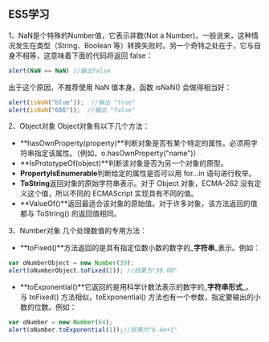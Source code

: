 ## ES5学习

1、NaN是个特殊的Number值，它表示非数(Not a Number)，一般说来，这种情况发生在类型（String、Boolean 等）转换失败时。另一个奇特之处在于，它与自身不相等，这意味着下面的代码将返回 false：
```js
alert(NaN == NaN) //输出false
```
出于这个原因，不推荐使用 NaN 值本身。函数 isNaN() 会做得相当好：
```js
alert(isNaN("blue"));  //输出 "true"
alert(isNaN("666"));  //输出 "false"
```
2、Object对象
Object对象有以下几个方法：
- **hasOwnProperty(property)**判断对象是否有某个特定的属性。必须用字符串指定该属性。（例如，o.hasOwnProperty("name")）
- **IsPrototypeOf(object)**判断该对象是否为另一个对象的原型。
- **PropertyIsEnumerable**判断给定的属性是否可以用 for...in 语句进行枚举。
- **ToString**返回对象的原始字符串表示。对于 Object 对象，ECMA-262 没有定义这个值，所以不同的 ECMAScript 实现具有不同的值。
- **ValueOf()**返回最适合该对象的原始值。对于许多对象，该方法返回的值都与 ToString() 的返回值相同。

3、Number对象
几个处理数值的专用方法：
- **toFixed()**方法返回的是具有指定位数小数的数字的_**字符串**_表示。例如：
```js
var oNumberObject = new Number(39);
alert(oNumberObject.toFixed(2)); //结果为"39.00"
```
- **toExponential()**它返回的是用科学计数法表示的数字的_**字符串形式**_。
与 toFixed() 方法相似，toExponential() 方法也有一个参数，指定要输出的小数的位数。例如：
```js
var oNumber = new Number(64);
alert(oNumber.toExponential(1));//结果为"6.4e+1"
```

